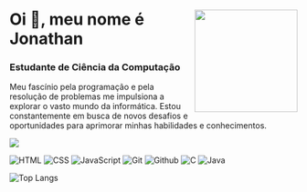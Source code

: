 <div>
  <img align="right" height="180em" src="https://images-wixmp-ed30a86b8c4ca887773594c2.wixmp.com/f/9d076937-402e-4df4-8ea8-dd4064adc139/dclaroc-a88cbdcb-2cc8-40f0-91d5-fec4f4a6e332.gif?token=eyJ0eXAiOiJKV1QiLCJhbGciOiJIUzI1NiJ9.eyJzdWIiOiJ1cm46YXBwOjdlMGQxODg5ODIyNjQzNzNhNWYwZDQxNWVhMGQyNmUwIiwiaXNzIjoidXJuOmFwcDo3ZTBkMTg4OTgyMjY0MzczYTVmMGQ0MTVlYTBkMjZlMCIsIm9iaiI6W1t7InBhdGgiOiJcL2ZcLzlkMDc2OTM3LTQwMmUtNGRmNC04ZWE4LWRkNDA2NGFkYzEzOVwvZGNsYXJvYy1hODhjYmRjYi0yY2M4LTQwZjAtOTFkNS1mZWM0ZjRhNmUzMzIuZ2lmIn1dXSwiYXVkIjpbInVybjpzZXJ2aWNlOmZpbGUuZG93bmxvYWQiXX0.8PAm480orKG75X6CpE_zVDvSvt4p1nlrbNXlk--NZyM">
  <div>
    <h1 align="">Oi 👋, meu nome é Jonathan</h1>
    <h3 align="">Estudante de Ciência da Computação</h3>
    <p align="left">
      Meu fascínio pela programação e pela resolução de problemas me impulsiona a explorar o vasto mundo da informática. Estou constantemente em busca de novos desafios e oportunidades para aprimorar minhas habilidades e conhecimentos. 
    </p>

  <img src="https://user-images.githubusercontent.com/73097560/115834477-dbab4500-a447-11eb-908a-139a6edaec5c.gif"><br>
  
<div>
  <p>
    <img src="https://img.shields.io/badge/-HTML-05122A?style=for-the-badge&logo=html5&logoColor=50D7C9" alt="HTML">
    <img src="https://img.shields.io/badge/-CSS-05122A?style=for-the-badge&logo=CSS3&logoColor=50D7C9" alt="CSS">
    <img src="https://img.shields.io/badge/JavaScript-05122A?style=for-the-badge&logo=javascript&logoColor=50D7C9" alt="JavaScript">
    <img src="https://img.shields.io/badge/Git-05122A?style=for-the-badge&logo=git&logoColor=50D7C9" alt="Git">
    <img src="https://img.shields.io/badge/GitHub-05122A?style=for-the-badge&logo=github&logoColor=50D7C9" alt="Github">
    <img src="https://img.shields.io/badge/C-05122A?style=for-the-badge&logo=c&logoColor=50D7C9" alt="C">
    <img src="https://img.shields.io/badge/java-05122A?style=for-the-badge&logo=openjdk&logoColor=50D7C9" alt="Java">

  </p>
</div>
<div>
  
![Top Langs](https://github-readme-stats-git-masterrstaa-rickstaa.vercel.app/api/top-langs/?username=JhonFXA&bg_color=000&border_color=50D7C9&title_color=50D7C9&text_color=FFF)
</div>


